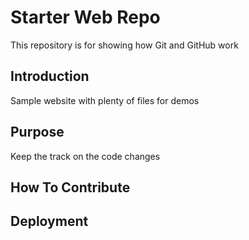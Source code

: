 # Starter Web Repo

This repository is for showing how Git and GitHub work

## Introduction 
Sample website with plenty of files for demos

## Purpose
Keep the track on the code changes 



## How To Contribute  


## Deployment

 